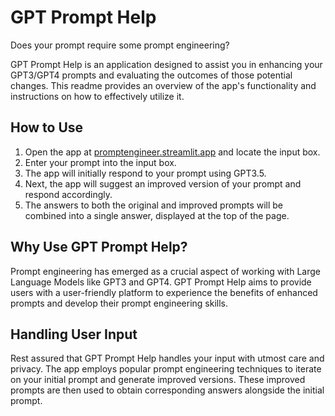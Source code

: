 # GPT Prompt Help

Does your prompt require some prompt engineering?

GPT Prompt Help is an application designed to assist you in enhancing your GPT3/GPT4 prompts and evaluating the outcomes of those potential changes. This readme provides an overview of the app's functionality and instructions on how to effectively utilize it.

## How to Use

1. Open the app at [promptengineer.streamlit.app](https://promptengineer.streamlit.app) and locate the input box.
2. Enter your prompt into the input box.
3. The app will initially respond to your prompt using GPT3.5.
4. Next, the app will suggest an improved version of your prompt and respond accordingly.
5. The answers to both the original and improved prompts will be combined into a single answer, displayed at the top of the page.

## Why Use GPT Prompt Help?

Prompt engineering has emerged as a crucial aspect of working with Large Language Models like GPT3 and GPT4. GPT Prompt Help aims to provide users with a user-friendly platform to experience the benefits of enhanced prompts and develop their prompt engineering skills.

## Handling User Input

Rest assured that GPT Prompt Help handles your input with utmost care and privacy. The app employs popular prompt engineering techniques to iterate on your initial prompt and generate improved versions. These improved prompts are then used to obtain corresponding answers alongside the initial prompt.
